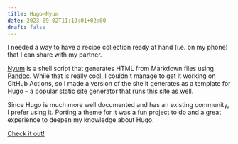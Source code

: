 ```yaml
---
title: Hugo-Nyum
date: 2023-09-02T11:19:01+02:00
draft: false
---
```


I needed a way to have a recipe collection ready at hand (i.e. on my phone) that I can share with my partner.

[Nyum](https://github.com/doersino/nyum) is a shell script that generates HTML from Markdown files using [Pandoc](https://pandoc.org/). While that is really cool, I couldn't manage to get it working on GitHub Actions, so I made a version of the site it generates as a template for [Hugo](https://gohugo.io/) – a popular static site generator that runs this site as well.

Since Hugo is much more well documented and has an existing community, I prefer using it. Porting a theme for it was a fun project to do and a great experience to deepen my knowledge about Hugo.

[Check it out!](https://github.com/arvaid/hugo-nyum)
